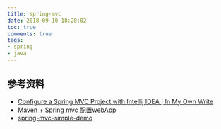 ```yaml
---
title: spring-mvc
date: 2018-09-10 18:28:02
toc: true
comments: true
tags:
- spring
- java
---
```


## 参考资料
- [Configure a Spring MVC Project with Intellij IDEA | In My Own Write](https://iamsaurabh.wordpress.com/2017/02/11/configure-a-spring-mvc-project-with-intellij-idea/)
- [Maven + Spring mvc 配置webApp](https://www.jianshu.com/p/bae8f30300c5)
- [spring-mvc-simple-demo](https://github.com/lyloou/spring-mvc-simple-demo)
